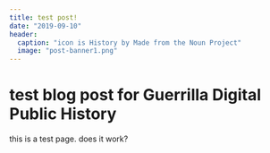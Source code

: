 ```yaml
---
title: test post! 
date: "2019-09-10" 
header:
  caption: "icon is History by Made from the Noun Project"
  image: "post-banner1.png"
---
```

# test blog post for Guerrilla Digital Public History 
this is a test page. does it work? 
